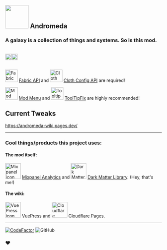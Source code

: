 ## <img src="https://us-east-1.tixte.net/uploads/melontini.tixte.co/andromeda_512.png" width="75" height="75"> Andromeda
### A galaxy is a collection of things and systems. So is this mod.

<br/>
<a href="https://www.curseforge.com/minecraft/mc-mods/andromeda"><img src="https://cf.way2muchnoise.eu/title/639198.svg" alt="" height="20"></a><a href="https://modrinth.com/mod/andromeda"><img src="https://img.shields.io/modrinth/dt/TseYlb0f?label=modrinth" alt="" height="20"></a>
<br/>
<br/>

<img alt="Fabric API icon" src="https://cdn.modrinth.com/data/P7dR8mSH/icon.png" width="40" height="40"></img> [Fabric API](https://modrinth.com/mod/fabric-api) and <img alt="Cloth Config icon" src="https://cdn.modrinth.com/data/9s6osm5g/icon.png" width="40" height="40"> [Cloth Config API](https://modrinth.com/mod/cloth-config) are required!

<img alt="Mod Menu icon" src="https://cdn.modrinth.com/data/mOgUt4GM/icon.png" width="40" height="40"></img> [Mod Menu](https://modrinth.com/mod/modmenu) and <img alt="TooltipFix icon" src="https://cdn.modrinth.com/data/2RKFTmiB/e2ebd2a3e0b5f30ed8d1084b79c568895a12f656.png" width="40" height="40"> [ToolTipFix](https://modrinth.com/mod/modmenu) are highly recommended!

## Current Tweaks

https://andromeda-wiki.pages.dev/

***

### Cool things/products this project uses:

#### The mod itself:<br/>
<img alt="Mixpanel icon" src="https://github.com/melontini/dark-matter/assets/104443436/0b656b33-46d1-4d74-b164-686259f405f8" width="50" height="50"></img> [Mixpanel Analytics](https://mixpanel.com/home) and <img alt="Dark Matter icon" src="https://github.com/melontini/dark-matter/assets/104443436/26b2062c-d439-4e5d-be37-404797bf0552" width="50" height="50"></img> [Dark Matter Library](https://github.com/melontini/dark-matter). (Hey, that's me!)

#### The wiki:<br/>
<img alt="VuePress icon" src="https://github.com/melontini/dark-matter/assets/104443436/c4ea1ccd-f82c-4b99-ba15-7ebf6cf4b7e7" width="50" height="50"></img> [VuePress](https://v2.vuepress.vuejs.org/) and <img alt="Cloudflare Pages icon" src="https://github.com/melontini/dark-matter/assets/104443436/d7bb6939-b96f-48c7-a11d-1b79a1ef074d" width="50" height="50"></img> [Cloudflare Pages](https://pages.cloudflare.com/).

***

[![CodeFactor](https://www.codefactor.io/repository/github/melontini/andromeda/badge)](https://www.codefactor.io/repository/github/melontini/andromeda)
![GitHub](https://img.shields.io/github/license/melontini/andromeda)

### ❤️

